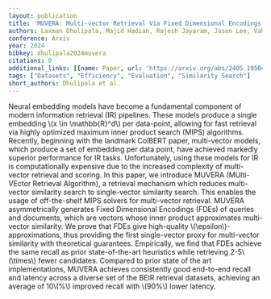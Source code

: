 ```yaml
---
layout: publication
title: 'MUVERA: Multi-vector Retrieval Via Fixed Dimensional Encodings'
authors: Laxman Dhulipala, Majid Hadian, Rajesh Jayaram, Jason Lee, Vahab Mirrokni
conference: Arxiv
year: 2024
bibkey: dhulipala2024muvera
citations: 0
additional_links: [{name: Paper, url: 'https://arxiv.org/abs/2405.19504'}]
tags: ["Datasets", "Efficiency", "Evaluation", "Similarity Search"]
short_authors: Dhulipala et al.
---
```

Neural embedding models have become a fundamental component of modern
information retrieval (IR) pipelines. These models produce a single embedding
\\(x \in \mathbb\{R\}^d\\) per data-point, allowing for fast retrieval via highly
optimized maximum inner product search (MIPS) algorithms. Recently, beginning
with the landmark ColBERT paper, multi-vector models, which produce a set of
embedding per data point, have achieved markedly superior performance for IR
tasks. Unfortunately, using these models for IR is computationally expensive
due to the increased complexity of multi-vector retrieval and scoring.
  In this paper, we introduce MUVERA (MUlti-VEctor Retrieval Algorithm), a
retrieval mechanism which reduces multi-vector similarity search to
single-vector similarity search. This enables the usage of off-the-shelf MIPS
solvers for multi-vector retrieval. MUVERA asymmetrically generates Fixed
Dimensional Encodings (FDEs) of queries and documents, which are vectors whose
inner product approximates multi-vector similarity. We prove that FDEs give
high-quality \\(\epsilon\\)-approximations, thus providing the first single-vector
proxy for multi-vector similarity with theoretical guarantees. Empirically, we
find that FDEs achieve the same recall as prior state-of-the-art heuristics
while retrieving 2-5\\(\times\\) fewer candidates. Compared to prior state of the
art implementations, MUVERA achieves consistently good end-to-end recall and
latency across a diverse set of the BEIR retrieval datasets, achieving an
average of 10\\(%\\) improved recall with \\(90%\\) lower latency.
